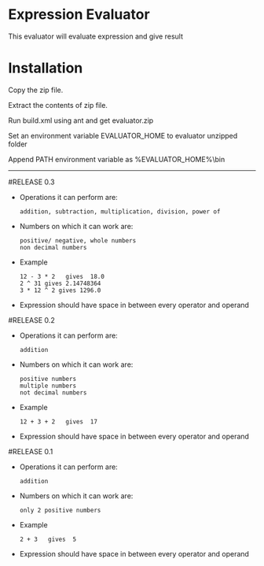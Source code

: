 Expression Evaluator
=========

This evaluator will evaluate expression and give result

Installation
============
Copy the zip file.

Extract the contents of zip file.

Run build.xml using ant and get evaluator.zip

Set an environment variable EVALUATOR_HOME to evaluator unzipped folder

Append PATH environment variable as %EVALUATOR_HOME%\bin


-----------------

#RELEASE 0.3

  - Operations it can perform are:

        addition, subtraction, multiplication, division, power of
  - Numbers on which it can work are:

        positive/ negative, whole numbers
        non decimal numbers
  - Example

        12 - 3 * 2   gives  18.0
        2 ^ 31 gives 2.14748364
        3 * 12 ^ 2 gives 1296.0
  - Expression should have space in between every operator and operand


#RELEASE 0.2

  - Operations it can perform are:

        addition
  - Numbers on which it can work are:

        positive numbers
        multiple numbers
        not decimal numbers
  - Example

        12 + 3 + 2   gives  17
  - Expression should have space in between every operator and operand

#RELEASE 0.1

  - Operations it can perform are:

        addition
  - Numbers on which it can work are:

        only 2 positive numbers
  - Example

        2 + 3   gives  5
  - Expression should have space in between every operator and operand
